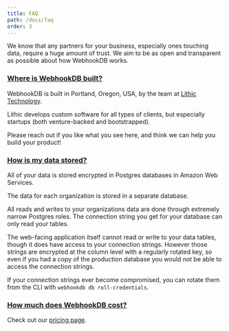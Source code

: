 ```yaml
---
title: FAQ
path: /docs/faq
order: 3
---
```


We know that any partners for your business, especially ones touching data, require a huge amount of trust.
We aim to be as open and transparent as possible about how WebhookDB works.

<a id="where-is-webhookdb-built"></a>

### [Where is WebhookDB built?](#where-is-webhookdb-built)

WebhookDB is built in Portland, Oregon, USA, by the team at [Lithic Technology](https://lithic.tech).

Lithic develops custom software for all types of clients,
but especially startups (both venture-backed and bootstrapped).

Please reach out if you like what you see here, and think we can help you build your product! 

<a id="how-is-my-data-stored"></a>

### [How is my data stored?](#how-is-my-data-stored)

All of your data is stored encrypted in Postgres databases in Amazon Web Services.

The data for each organization is stored in a separate database.

All reads and writes to your organizations data are done through extremely narrow Postgres roles.
The connection string you get for your database can only read your tables.

The web-facing application itself cannot read or write to your data tables,
though it does have access to your connection strings.
However those strings are encrypted at the column level
with a regularly rotated key,
so even if you had a copy of the production database you would not be able
to access the connection strings.

If your connection strings ever become compromised,
you can rotate them from the CLI with `webhookdb db roll-credentials`.

<a id="how-much-does-webhookdb-cost"></a>

### [How much does WebhookDB cost?](#how-much-does-webhookdb-cost)

Check out our [pricing page](/pricing).
